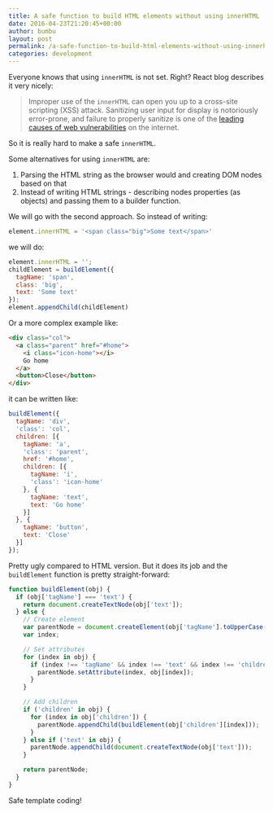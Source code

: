 ```yaml
---
title: A safe function to build HTML elements without using innerHTML
date: 2016-04-23T21:20:45+00:00
author: bumbu
layout: post
permalink: /a-safe-function-to-build-html-elements-without-using-innerhtml/
categories: development
---
```

Everyone knows that using `innerHTML` is not set. Right? React blog describes it very nicely:

> Improper use of the `innerHTML` can open you up to a cross-site scripting (XSS) attack. Sanitizing user input for display is notoriously error-prone, and failure to properly sanitize is one of the [leading causes of web vulnerabilities](https://owasptop10.googlecode.com/files/OWASP%20Top%2010%20-%202013.pdf) on the internet.

So it is really hard to make a safe `innerHTML`.

Some alternatives for using `innerHTML` are:
1. Parsing the HTML string as the browser would and creating DOM nodes based on that
1. Instead of writing HTML strings - describing nodes properties (as objects) and passing them to a builder function.

We will go with the second approach. So instead of writing:

```js
element.innerHTML = '<span class="big">Some text</span>'
```

we will do:

```js
element.innerHTML = '';
childElement = buildElement({
  tagName: 'span',
  class: 'big',
  text: 'Some text'
});
element.appendChild(childElement)
```

Or a more complex example like:

```html
<div class="col">
  <a class="parent" href="#home">
    <i class="icon-home"></i>
    Go home
  </a>
  <button>Close</button>
</div>
```

it can be written like:

```js
buildElement({
  tagName: 'div',
  'class': 'col',
  children: [{
    tagName: 'a',
    'class': 'parent',
    href: '#home',
    children: [{
      tagName: 'i',
      'class': 'icon-home'
    }, {
      tagName: 'text',
      text: 'Go home'
    }]
  }, {
    tagName: 'button',
    text: 'Close'
  }]
});
```

Pretty ugly compared to HTML version. But it does its job and the `buildElement` function is pretty straight-forward:

```js
function buildElement(obj) {
  if (obj['tagName'] === 'text') {
    return document.createTextNode(obj['text']);
  } else {
    // Create element
    var parentNode = document.createElement(obj['tagName'].toUpperCase());
    var index;

    // Set attributes
    for (index in obj) {
      if (index !== 'tagName' && index !== 'text' && index !== 'children') {
        parentNode.setAttribute(index, obj[index]);
      }
    }

    // Add children
    if ('children' in obj) {
      for (index in obj['children']) {
        parentNode.appendChild(buildElement(obj['children'][index]));
      }
    } else if ('text' in obj) {
      parentNode.appendChild(document.createTextNode(obj['text']));
    }

    return parentNode;
  }
}
```

Safe template coding!
